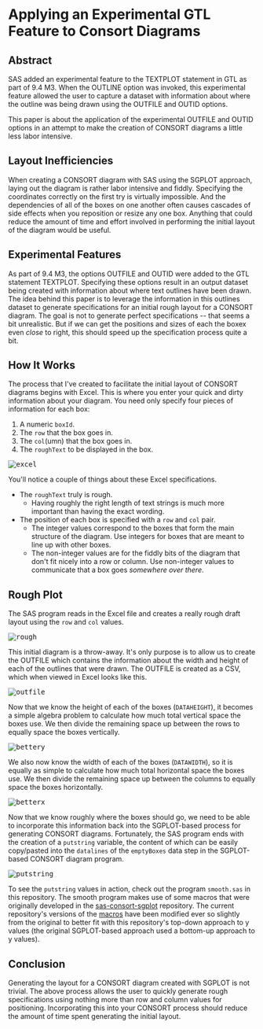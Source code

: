 # Applying an Experimental GTL Feature to Consort Diagrams

## Abstract

SAS added an experimental feature to the TEXTPLOT statement in GTL as part of 9.4 M3. When the OUTLINE option was invoked, this experimental feature allowed the user to capture a dataset with information about where the outline was being drawn using the OUTFILE and OUTID options.

This paper is about the application of the experimental OUTFILE and OUTID options in an attempt to make the creation of CONSORT diagrams a little less labor intensive.

## Layout Inefficiencies

When creating a CONSORT diagram with SAS using the SGPLOT approach, laying out the diagram is rather labor intensive and fiddly. Specifying the coordinates correctly on the first try is virtually impossible. And the dependencies of all of the boxes on one another often causes cascades of side effects when you reposition or resize any one box. Anything that could reduce the amount of time and effort involved in performing the initial layout of the diagram would be useful.

## Experimental Features

As part of 9.4 M3, the options OUTFILE and OUTID were added to the GTL statement TEXTPLOT. Specifying these options result in an output dataset being created with information about where text outlines have been drawn. The idea behind this paper is to leverage the information in this outlines dataset to generate specifications for an initial rough layout for a CONSORT diagram. The goal is not to generate perfect specifications -- that seems a bit unrealistic. But if we can get the positions and sizes of each the boxex even *close* to right, this should speed up the specification process quite a bit.

## How It Works

The process that I've created to facilitate the initial layout of CONSORT diagrams begins with Excel. This is where you enter your quick and dirty information about your diagram. You need only specify four pieces of information for each box:

1. A numeric `boxId`.
1. The `row` that the box goes in.
1. The `col`(umn) that the box goes in.
1. The `roughText` to be displayed in the box.

<kbd>![excel](https://github.com/srosanba/sas-consort-experimental/blob/master/img/excel.png)</kbd>

You'll notice a couple of things about these Excel specifications.

* The `roughText` truly is rough.  
  * Having roughly the right length of text strings is much more important than having the exact wording.
* The position of each box is specified with a `row` and `col` pair.  
  * The integer values correspond to the boxes that form the main structure of the diagram. Use integers for boxes that are meant to line up with other boxes.  
  * The non-integer values are for the fiddly bits of the diagram that don't fit nicely into a row or column. Use non-integer values to communicate that a box goes *somewhere over there*.

## Rough Plot

The SAS program reads in the Excel file and creates a really rough draft layout using the `row` and `col` values.

<kbd>![rough](https://github.com/srosanba/sas-consort-experimental/blob/master/img/rough.png)</kbd>

This initial diagram is a throw-away. It's only purpose is to allow us to create the OUTFILE which contains the information about the width and height of each of the outlines that were drawn. The OUTFILE is created as a CSV, which when viewed in Excel looks like this.

<kbd>![outfile](https://github.com/srosanba/sas-consort-experimental/blob/master/img/outfile.png)</kbd>

Now that we know the height of each of the boxes (`DATAHEIGHT`), it becomes a simple algebra problem to calculate how much total vertical space the boxes use. We then divide the remaining space up between the rows to equally space the boxes vertically.

<kbd>![bettery](https://github.com/srosanba/sas-consort-experimental/blob/master/img/bettery.png)</kbd>

We also now know the width of each of the boxes (`DATAWIDTH`), so it is equally as simple to calculate how much total horizontal space the boxes use. We then divide the remaining space up between the columns to equally space the boxes horizontally.

<kbd>![betterx](https://github.com/srosanba/sas-consort-experimental/blob/master/img/betterx.png)</kbd>

Now that we know roughly where the boxes should go, we need to be able to incorporate this information back into the SGPLOT-based process for generating CONSORT diagrams. Fortunately, the SAS program ends with the creation of a `putstring` variable, the content of which can be easily copy/pasted into the `datalines` of the `emptyBoxes` data step in the SGPLOT-based CONSORT diagram program.

<kbd>![putstring](https://github.com/srosanba/sas-consort-experimental/blob/master/img/putstring.png)</kbd>

To see the `putstring` values in action, check out the program `smooth.sas` in this repository. The smooth program makes use of some macros that were originally developed in the [sas-consort-sgplot](https://github.com/srosanba/sas-consort-sgplot) repository. The current repository's versions of the [macros](https://github.com/srosanba/sas-consort-experimental/tree/master/macros) have been modified ever so slightly from the original to better fit with this repository's top-down approach to y values (the original SGPLOT-based approach used a bottom-up approach to y values). 

## Conclusion

Generating the layout for a CONSORT diagram created with SGPLOT is not trivial. The above process allows the user to quickly generate rough specifications using nothing more than row and column values for positioning. Incorporating this into your CONSORT process should reduce the amount of time spent generating the initial layout.
